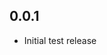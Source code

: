 <!-- https://developers.home-assistant.io/docs/add-ons/presentation#keeping-a-changelog -->

## 0.0.1

- Initial test release
